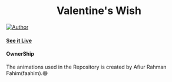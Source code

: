 <h1 align="center">
    Valentine's Wish
</h1>

[![Author](https://img.shields.io/badge/author-GovindCodes-green)](https://github.com/GovindCodes)


#### [See it Live](https://kenjai11.github.io/Happy_Valentines/)



#### OwnerShip
 The animations used in the Repository is created by Afiur Rahman Fahim(faahim).:smile:
